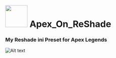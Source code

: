 <h1 align="left">
<img src="https://cdn.freebiesupply.com/images/large/2x/apex-legends-symbol-white.png" width="70"> </img> Apex_On_ReShade
</h1>
<h3 align="left">
My Reshade ini Preset for Apex Legends
</h3>

![Alt text](https://github.com/zoeeechu/Apex_On_ReShade/blob/main/src.png?raw=true "Comparison")